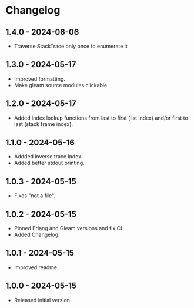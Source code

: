 # Changelog

## 1.4.0 - 2024-06-06

- Traverse StackTrace only once to enumerate it

## 1.3.0 - 2024-05-17

- Improved formatting.
- Make gleam source modules clickable.

## 1.2.0 - 2024-05-17

- Added index lookup functions from last to first (list index)
  and/or first to last (stack frame index).

## 1.1.0 - 2024-05-16

- Addded inverse trace index.
- Added better stdout printing.

## 1.0.3 - 2024-05-15

- Fixes "not a file".

## 1.0.2 - 2024-05-15

- Pinned Erlang and Gleam versions and fix CI.
- Added Changelog.

## 1.0.1 - 2024-05-15

- Improved readme.

## 1.0.0 - 2024-05-15

- Released initial version.
